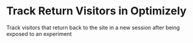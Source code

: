 # Track Return Visitors in Optimizely
Track visitors that return back to the site in a new session after being exposed to an experiment
